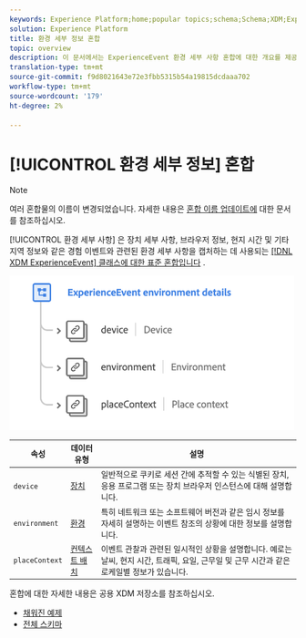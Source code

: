 ```yaml
---
keywords: Experience Platform;home;popular topics;schema;Schema;XDM;ExperienceEvent;fields;schemas;Schemas;Schema design;mixin;mixin;environment;environment details;
solution: Experience Platform
title: 환경 세부 정보 혼합
topic: overview
description: 이 문서에서는 ExperienceEvent 환경 세부 사항 혼합에 대한 개요를 제공합니다.
translation-type: tm+mt
source-git-commit: f9d8021643e72e3fbb5315b54a19815dcdaaa702
workflow-type: tm+mt
source-wordcount: '179'
ht-degree: 2%

---
```



# [!UICONTROL 환경 세부 정보] 혼합

>[!NOTE]
>
>여러 혼합물의 이름이 변경되었습니다. 자세한 내용은 [혼합 이름 업데이트에](../name-updates.md) 대한 문서를 참조하십시오.

[!UICONTROL 환경 세부 사항] 은 장치 세부 사항, 브라우저 정보, 현지 시간 및 기타 지역 정보와 같은 경험 이벤트와 관련된 환경 세부 사항을 캡처하는 데 사용되는 [[!DNL XDM ExperienceEvent] 클래스에 대한 표준 혼합입니다](../../classes/individual-profile.md) .

<img src="../../images/mixins/environment-details.png" width="500" /><br />

| 속성 | 데이터 유형 | 설명 |
| --- | --- | --- |
| `device` | [장치](../../data-types/device.md) | 일반적으로 쿠키로 세션 간에 추적할 수 있는 식별된 장치, 응용 프로그램 또는 장치 브라우저 인스턴스에 대해 설명합니다. |
| `environment` | [환경](../../data-types/environment.md) | 특히 네트워크 또는 소프트웨어 버전과 같은 임시 정보를 자세히 설명하는 이벤트 참조의 상황에 대한 정보를 설명합니다. |
| `placeContext` | [컨텍스트 배치](../../data-types/place-context.md) | 이벤트 관찰과 관련된 일시적인 상황을 설명합니다. 예로는 날씨, 현지 시간, 트래픽, 요일, 근무일 및 근무 시간과 같은 로케일별 정보가 있습니다. |

혼합에 대한 자세한 내용은 공용 XDM 저장소를 참조하십시오.

* [채워진 예제](https://github.com/adobe/xdm/blob/master/components/mixins/experience-event/experienceevent-environment-details.example.1.json)
* [전체 스키마](https://github.com/adobe/xdm/blob/master/components/mixins/experience-event/experienceevent-environment-details.schema.json)
